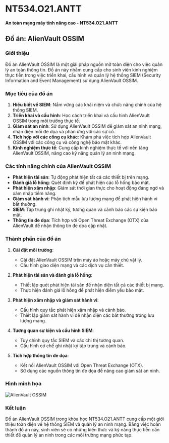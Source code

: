 # NT534.O21.ANTT
**An toàn mạng máy tính nâng cao - NT534.O21.ANTT**

## Đồ án: AlienVault OSSIM

### Giới thiệu

Đồ án AlienVault OSSIM là một giải pháp nguồn mở toàn diện cho việc quản lý an toàn thông tin. Đồ án này nhằm cung cấp cho sinh viên kinh nghiệm thực tiễn trong việc triển khai, cấu hình và quản lý hệ thống SIEM (Security Information and Event Management) sử dụng AlienVault OSSIM.

### Mục tiêu của đồ án

1. **Hiểu biết về SIEM**: Nắm vững các khái niệm và chức năng chính của hệ thống SIEM.
2. **Triển khai và cấu hình**: Học cách triển khai và cấu hình AlienVault OSSIM trong môi trường thực tế.
3. **Giám sát an ninh**: Sử dụng AlienVault OSSIM để giám sát an ninh mạng, nhận diện mối đe dọa và phản ứng với các sự cố.
4. **Tích hợp với các công cụ khác**: Khám phá việc tích hợp AlienVault OSSIM với các công cụ và công nghệ bảo mật khác.
5. **Kinh nghiệm thực tế**: Cung cấp kinh nghiệm thực tế với nền tảng AlienVault OSSIM, nâng cao kỹ năng quản lý an ninh mạng.

### Các tính năng chính của AlienVault OSSIM

- **Phát hiện tài sản**: Tự động phát hiện tất cả các thiết bị trên mạng.
- **Đánh giá lỗ hổng**: Quét định kỳ để phát hiện các lỗ hổng bảo mật.
- **Phát hiện xâm nhập**: Giám sát thời gian thực cho hoạt động đáng ngờ và xâm nhập tiềm năng.
- **Giám sát hành vi**: Phân tích mẫu lưu lượng mạng để phát hiện hành vi bất thường.
- **SIEM**: Tập trung ghi nhật ký, tương quan và cảnh báo các sự kiện bảo mật.
- **Thông tin đe dọa**: Tích hợp với Open Threat Exchange (OTX) của AlienVault để nhận thông tin đe dọa cập nhật.

### Thành phần của đồ án

1. **Cài đặt môi trường**: 
   - Cài đặt AlienVault OSSIM trên máy ảo hoặc máy chủ vật lý.
   - Cấu hình giao diện mạng và các dịch vụ cần thiết.

2. **Phát hiện tài sản và đánh giá lỗ hổng**:
   - Thiết lập quét phát hiện tài sản để nhận diện tất cả các thiết bị mạng.
   - Thực hiện đánh giá lỗ hổng để phát hiện điểm yếu bảo mật.

3. **Phát hiện xâm nhập và giám sát hành vi**:
   - Cấu hình quy tắc phát hiện xâm nhập và cảnh báo.
   - Thiết lập giám sát hành vi để nhận diện các bất thường trong lưu lượng mạng.

4. **Tương quan sự kiện và cấu hình SIEM**:
   - Tùy chỉnh quy tắc SIEM và các chỉ thị tương quan.
   - Cấu hình cơ chế ghi nhật ký tập trung và cảnh báo.

5. **Tích hợp thông tin đe dọa**:
   - Kết nối AlienVault OSSIM với Open Threat Exchange (OTX).
   - Sử dụng các nguồn thông tin đe dọa để nâng cao giám sát an ninh.

### Hình minh họa

![AlienVault OSSIM](![image]https://github.com/user-attachments/assets/797087f8-1d30-4694-ac64-c1ae7d4a672c)

### Kết luận

Đồ án AlienVault OSSIM trong khóa học NT534.O21.ANTT cung cấp một giới thiệu toàn diện về hệ thống SIEM và quản lý an ninh mạng. Bằng việc hoàn thành đồ án này, sinh viên sẽ có những kiến thức và kỹ năng thực tiễn cần thiết để quản lý an ninh trong các môi trường mạng phức tạp.
